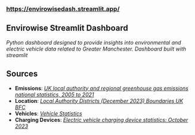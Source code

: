 
### https://envirowisedash.streamlit.app/

## Envirowise Streamlit Dashboard

  *Python dashboard designed to provide insights into environmental and electric vehicle data related to Greater Manchester. Dashboard built with streamlit*



## Sources
- **Emissions**: *[UK local authority and regional greenhouse gas emissions national statistics, 2005 to 2021](https://www.gov.uk/government/statistics/uk-local-authority-and-regional-greenhouse-gas-emissions-national-statistics-2005-to-2021)*
- **Location**: *[Local Authority Districts (December 2023) Boundaries UK BFC](https://geoportal.statistics.gov.uk/datasets/127c4bda06314409a1fa0df505f510e6_0/explore?location=53.465754%2C-1.068236%2C6.89)*
- **Vehicles**: *[Vehicle Statistics](https://www.gov.uk/government/collections/vehicles-statistics)*
- **Charging Devices**: *[Electric vehicle charging device statistics: October 2023](https://www.gov.uk/government/statistics/electric-vehicle-charging-device-statistics-october-2023/electric-vehicle-charging-device-statistics-october-2023)*

